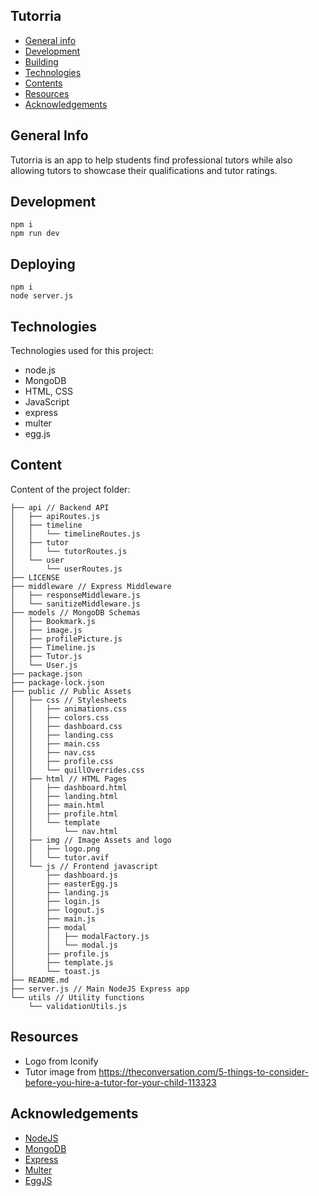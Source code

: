 ## Tutorria

* [General info](#general-info)
* [Development](#development)
* [Building](#building)
* [Technologies](#technologies)
* [Contents](#content)
* [Resources](#resources)
* [Acknowledgements](#acknowledgements)

## General Info
Tutorria is an app to help students find professional tutors while also allowing tutors to showcase their qualifications and tutor ratings.

## Development
```
npm i
npm run dev
```

## Deploying
```
npm i
node server.js
```

## Technologies
Technologies used for this project:
* node.js
* MongoDB
* HTML, CSS
* JavaScript
* express
* multer
* egg.js
	
## Content
Content of the project folder:

```
├── api // Backend API
│   ├── apiRoutes.js
│   ├── timeline
│   │   └── timelineRoutes.js
│   ├── tutor
│   │   └── tutorRoutes.js
│   └── user
│       └── userRoutes.js
├── LICENSE
├── middleware // Express Middleware
│   ├── responseMiddleware.js
│   └── sanitizeMiddleware.js
├── models // MongoDB Schemas
│   ├── Bookmark.js
│   ├── image.js
│   ├── profilePicture.js
│   ├── Timeline.js
│   ├── Tutor.js
│   └── User.js
├── package.json
├── package-lock.json
├── public // Public Assets
│   ├── css // Stylesheets
│   │   ├── animations.css
│   │   ├── colors.css
│   │   ├── dashboard.css
│   │   ├── landing.css
│   │   ├── main.css
│   │   ├── nav.css
│   │   ├── profile.css
│   │   └── quillOverrides.css
│   ├── html // HTML Pages
│   │   ├── dashboard.html
│   │   ├── landing.html
│   │   ├── main.html
│   │   ├── profile.html
│   │   └── template
│   │       └── nav.html
│   ├── img // Image Assets and logo
│   │   ├── logo.png
│   │   └── tutor.avif
│   └── js // Frontend javascript
│       ├── dashboard.js
│       ├── easterEgg.js
│       ├── landing.js
│       ├── login.js
│       ├── logout.js
│       ├── main.js
│       ├── modal
│       │   ├── modalFactory.js
│       │   └── modal.js
│       ├── profile.js
│       ├── template.js
│       └── toast.js
├── README.md
├── server.js // Main NodeJS Express app
└── utils // Utility functions
    └── validationUtils.js
```

## Resources
- Logo from Iconify
- Tutor image from https://theconversation.com/5-things-to-consider-before-you-hire-a-tutor-for-your-child-113323

## Acknowledgements 
- [NodeJS](https://nodejs.org/en/)
- [MongoDB](https://www.mongodb.com/)
- [Express](https://expressjs.com/)
- [Multer](https://www.npmjs.com/package/multer)
- [EggJS](https://github.com/mikeflynn/egg.js)